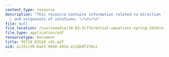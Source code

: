 ```yaml
---
content_type: resource
description: "This resource contains information related to direction fields, existence\
  \ and uniqueness of solutions. \r\n\r\n"
file: null
file_location: /coursemedia/18-03-differential-equations-spring-2010/ac15cc566ae39698e03ae11db0f270c2_MIT18_03S10_c01.pdf
file_type: application/pdf
resourcetype: Document
title: MIT18_03S10_c01.pdf
uid: ac15cc56-6ae3-9698-e03a-e11db0f270c2
---
```

